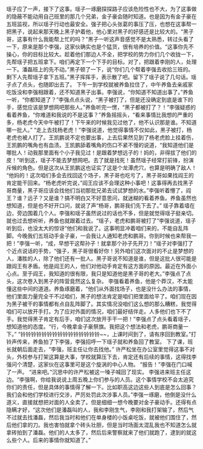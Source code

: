 瑶子应了一声，接下了这事。瑶子一琢磨探探路子应该危险性也不大，为了这事做的隐蔽不能动用自己班里的那几个兄弟，金子豪会随时知道。也是因为有金子豪在五班监视，所以瑶子行动也最安全。强子把心头张葛的事压了压，也想在这事帮一把黑子，说起来那天晚上黑子护着他，他心里对黑子的好感还是比较大的。“黑子哥，这事有什么我能帮上忙的吗？”黑子一听这声音感觉不是太熟悉，转过头看了一下，原来是那个李强，这家伙确实也是个猛货，很有培养的价值。“这事你先不操心，你的目标比较大。趁着他们那边人不全，把学校的势力你们几个收拢一下，先帮瑶子把五班拿下。咱们再定下一个下手的目标。对了，把跟着李刚的人，处理一下。潘磊班上的先不动。”黑子顿了一下，说“你们几个帮着李强去收拾三班的。剩下人先帮瑶子拿下五班。”黑子挥挥手，表示散了吧。留下了瑶子说了几句话。瑶子点了点头，也随即出去了。
下午一到学校就被养鱼拉住了，中午养鱼去亲戚家吃饭没和李强相跟着，还不知道黑子出事。李强说，“你知道不知道出事了。”养鱼一听，“你都知道了？”李强点点头说，“黑子被打了，但是还没确定到底是谁下的手，感觉应该是梦想网吧那些人。”养鱼听完一愣，“黑子都被打了？！”李强疑惑的看着养鱼，“你难道和我说的不是这事？”养鱼摇摇头，“看来事情比我想的严重的多，杨老虎今天中午被打了！下午来的时候我见过他了，他不认识那是谁。不知道哪一批人。”
“走上去找杨老虎！”李强说道，他觉得事情不仅如此，黑子被打，杨老虎也被人打了。王凯鹏说不定也要出事，上去后果然见到了杨老虎脸上挂着伤，王凯鹏的嘴角也有血渍。王凯鹏舔着嘴角的伤口不紧不慢的说道，“我知道他们是哪批人！动我那里面有个小子我见过！是跟着梦想远子的！妈的，非得拔了他们的皮！”听到这，瑶子不能去梦想网吧。去了就是找死！虽然瑶子经常打前锋，扮演斥候的角色。但是这次从王凯鹏这也证实了这是个龙潭虎穴，也算是明确了敌人！
“他妈的！这次咱们多会去找回这个场子，黑子哥也吃亏了，黑子哥如果找阎王的肯定能干回来。“杨老虎听完说，”阎王应该不会理这种小事吧！这事得再去找黑子哥商量，黑子哥应该会找他们当初那批兄弟去试试梦想的水。”李强听着懵了，阎王？谁？远子？又是谁？搞不明白又不好意思问，就迷糊的看着养鱼。养鱼虽然也想知道，但是也不好开口问，就说了声“杨哥，鹏哥我们先下去了。”
瑶子靠着墙在边，旁边围着几个人。李强和瑶子虽然说过的话也不多，但是就觉得瑶子挺亲切。就也过去想听听，养鱼也就跟着过去。“瑶子，老虎和鹏哥被打了”李强说道，瑶子听到后，也没太大的惊讶“他们和我说了。这事明显冲着咱们来的，不能自乱阵脚。今晚我们五班动手金子豪，一会我让人通知老虎和鹏哥。你到时候也来帮我一把！”李强一听，“成，早想干这帮孙子！就拿那个孙子先开刀！”瑶子对李强打了个近点说话的手势，“强子，黑子哥很看好你！另外咱们这次面对的不止是梦想的人，潘胜的人，除了他们还有一批人。黑子哥说不知道是谁，但是这批人很可能是跟阎王有矛盾。他是阎王的人，他们对他动手肯定有这方面的原因。最近在外面小心点。至于阎王，我知道的很有限，我只是知道他是黑子哥的老大。”李强点了点头，这次卷入到黑子的阵营竟然这么复杂。
李强看着养鱼，他是个莽汉，不太能懂这些中间的道道。养鱼琢磨着，“他们从外面找场子，也是没什么办法的事情，他们里面力量完全干不过咱们，黑子的想法肯定是咱们把里面给平了。咱们现在因为黑子被干的事情都有点自乱阵脚了。其实情况没咱们这么想的那么糟糕，我觉得咱们可以放开手打。为了应对外面的情况，咱们最好结伴走。人多他们也下不了手。我觉得黑子肯定有后手，咱们这次放开手干一把！”李强点了点头看着瑶子，想知道他的态度。“行，今晚拿金子豪祭旗。我把这个想法和老虎，鹏哥商量一下。”
“铃铃铃铃铃铃铃铃铃铃铃铃铃铃铃~~，上课时间到了，请有序回到教室。”打铃声传来，养鱼拍了下李强，李强招呼一下瑶子就和养鱼回了教室。
下了课，班长就朝后面走去，“李强，班主任让你去找他。”
许严松坐在办公室里觉得这事不对头，外校参与打架这算是大事，学校就算压下去，肯定还有后续的事情，这得找李强问个清楚，这家伙在这事里可是这个旋涡的中心人物。
“报告！”李强在门口喊了一声。
“进来吧。”沉思中的许严松被这一嗓子喊回了现实。
李强进来班主任这边。“李强啊，你给我说说上周五晚上你们参与的人员。这个事情学校不会太追究你们的责任，但是具体的事情得了解一下。比如职高这边这些人到底是怎么回事？我们会和他们学校进行交涉，严厉处罚此次涉事人员。”李强一琢磨，他倒是没什么道义，直接就想把对面的人全卖了。但是细细一想今晚要对金子豪动手。还得有点隐瞒才好，“这次他们是潘磊叫的人，我和李刚生气，李刚和我打架输了，然后气不过就去找潘磊，然后我当时和他们在单身楼的小饭桌吃饭，就被他们围住了，然后他们拿的刀。我也害怕就拿个砖头壮胆，但是当时场面太混乱我也不知道怎么就拿砖拍到了潘磊。他们的人太多了，然后后来警察就来了他们就跑了，逮到的就这么些个人。后来的事情你就知道了。”
